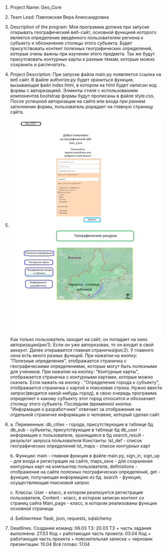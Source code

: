 1. Project Name: Geo_Core

2. Team Lead: Павловская Вера Александровна

3. Description of the program: Моя программа должна при запуске открывать географический веб-сайт, основной функцией которого является определение введённого пользователем региона к субъекту и обозначение столицы этого субъекта. Будет присутствовать контент полезных географических определений, которые очень важны при изучении этого предмета. Так же будут присутсвовать контурные карты к разным темам, которые можно сохранить и распечатать.

4. Project Description: При запуске файла main.py появляется ссылка на веб сайт. В файле authorize.py будет храниться функция, вызывающая файл index.html, в котором на html будет написан код формы с авторизацией. Элменты стиля с использованием компонентов bootstrap формы будут прописаны в файле style.css. После успешной авторизации на сайте или входа при раннем заполнении формы, пользователь рорадает на главную страницу сайта. 

5. 
    ![Тут текст](site_screenshot/Authorization_page.png)
    ![Тут текст](site_screenshot/Main_page.png)
    Как только пользователь заходит на сайт, он попадает на окно авторизации(рис1). Если он уже авторизован, то он входит в свой аккаунт.
    Далее открывается главная страничка(рис2). У главного окна есть много разных функций. При нажатии на кнопку: "Полезные определения", отображается страничка с географическими определениями, которые могут быть полезными для учеников.
    При нажатии на кнопку: "Контурные карты", отображается страничка с контурными картами, которые можно скачать.
    Если нажать на кнопку : "Определение города к субъекту", отображается страничка с картой и поисковая строка. Нужно ввести запрос(вводится какой-нибудь город), в свою очередь программа определяет к какому субъекту этот город относится и обозначает столицу этого субъекта.
    Последняя (временно) кнопка: "Информация о разработчике" отвечает за отображения на отдельной страничке информации о человеке, который сделал сайт.
6. 
    a. Переменные:
        db_cities - города, присутствующие в таблице бд
        db_sub - субъекты, присутствующие в таблице бд
        db_user - информация о пользователе, хранящаяся в бд
        search_result - результат запроса пользователя
       Константы:
        lst_def - список географических определений
        lst_maps - список контурных карт
    
    
    b. Функции:
        main - главная функция в файле main.py,
        sign_in, sign_up - для входа и регистрации на сайте,
        maps_save - для сохранения контурных карт на компьютер пользователя,
        definistions - отображение на сайте полезных географических определений,
        get - функция, получающая информацию из бд.
        search - функция, осуществляющая поисковой запрос
    
    
    c. Классы:
        User - класс, в котором реализуется регистрация пользователя,
        Content - класс, в котором записан контент со страниц сайта
        Main_page - класс, в котором реализованы функции основной страницы
    
    
    d. Библиотеки: flask, json, requests, sqlalchemy
    



7. Deadlines.
Создание команд: 06.03
ТЗ: 20.03
ТЗ + часть задания выполнена: 27.03
Код + работающая часть проекта: 03.04
Код + работающая часть проекта + пояснительная записка + черновик презентации: 10.04
Всё готово: 17.04


